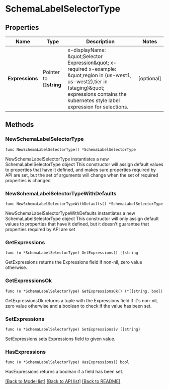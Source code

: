 # SchemaLabelSelectorType

## Properties

Name | Type | Description | Notes
------------ | ------------- | ------------- | -------------
**Expressions** | Pointer to **[]string** | x-displayName: \&quot;Selector Expression\&quot; x-required x-example: \&quot;region in (us-west1, us-west2),tier in (staging)\&quot; expressions contains the kubernetes style label expression for selections. | [optional] 

## Methods

### NewSchemaLabelSelectorType

`func NewSchemaLabelSelectorType() *SchemaLabelSelectorType`

NewSchemaLabelSelectorType instantiates a new SchemaLabelSelectorType object
This constructor will assign default values to properties that have it defined,
and makes sure properties required by API are set, but the set of arguments
will change when the set of required properties is changed

### NewSchemaLabelSelectorTypeWithDefaults

`func NewSchemaLabelSelectorTypeWithDefaults() *SchemaLabelSelectorType`

NewSchemaLabelSelectorTypeWithDefaults instantiates a new SchemaLabelSelectorType object
This constructor will only assign default values to properties that have it defined,
but it doesn't guarantee that properties required by API are set

### GetExpressions

`func (o *SchemaLabelSelectorType) GetExpressions() []string`

GetExpressions returns the Expressions field if non-nil, zero value otherwise.

### GetExpressionsOk

`func (o *SchemaLabelSelectorType) GetExpressionsOk() (*[]string, bool)`

GetExpressionsOk returns a tuple with the Expressions field if it's non-nil, zero value otherwise
and a boolean to check if the value has been set.

### SetExpressions

`func (o *SchemaLabelSelectorType) SetExpressions(v []string)`

SetExpressions sets Expressions field to given value.

### HasExpressions

`func (o *SchemaLabelSelectorType) HasExpressions() bool`

HasExpressions returns a boolean if a field has been set.


[[Back to Model list]](../README.md#documentation-for-models) [[Back to API list]](../README.md#documentation-for-api-endpoints) [[Back to README]](../README.md)



